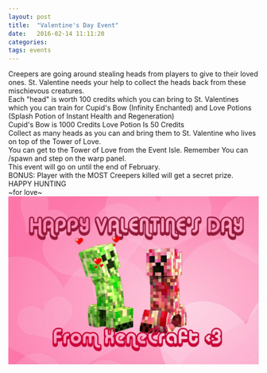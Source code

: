 ```yaml
---
layout: post
title:  "Valentine's Day Event"
date:   2016-02-14 11:11:20
categories: 
tags: events
---
```

Creepers are going around stealing heads from players to give to their loved ones. St. Valentine needs your help to collect the heads back from these mischievous creatures.
<br>
Each "head" is worth 100 credits which you can bring to St. Valentines which you can train for Cupid's Bow (Infinity Enchanted) and Love Potions (Splash Potion of Instant Health and Regeneration)
<br>
Cupid's Bow is 1000 Credits
Love Potion Is 50 Credits
<br>
Collect as many heads as you can and bring them to St. Valentine who lives on top of the Tower of Love.
<br>
You can get to the Tower of Love from the Event Isle. Remember You can /spawn and step on the warp panel.
<br>
This event will go on until the end of February.
<br>
BONUS: Player with the MOST Creepers killed will get a secret prize.
<br>
HAPPY HUNTING
<br>
~for love~ 
<br>
<img src="/images/events/valentine.jpg" alt="Creeper Love">